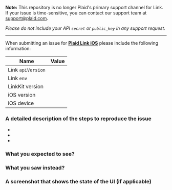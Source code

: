 **Note:** This repository is no longer Plaid's primary support channel for Link.
If your issue is time-sensitive, you can contact our support team at
support@plaid.com.

*Please do not include your API `secret` or `public_key` in any support request.*

---

When submitting an issue for [**Plaid Link iOS**](https://github.com/plaid/link/tree/master/ios)
please include the following information:

| Name              | Value              |
| ----------------- | ------------------ |
| Link `apiVersion` |                    |
| Link `env`        |                    |
| LinkKit version   |                    |
| iOS version       |                    |
| iOS device        |                    |

### A detailed description of the steps to reproduce the issue

* 
* 
* 

### What you expected to see?

### What you saw instead?

### A screenshot that shows the state of the UI (if applicable)
